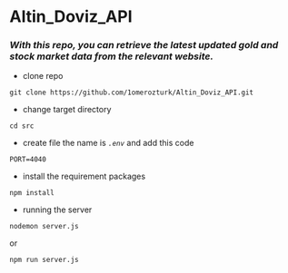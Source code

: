 # Altin_Doviz_API

### *With this repo, you can retrieve the latest updated gold and stock market data from the relevant website.*

- clone repo
```
git clone https://github.com/1omerozturk/Altin_Doviz_API.git

```

- change target directory
```
cd src
```

- create file the name is *```.env```* and add this code
```
PORT=4040
```

- install the requirement packages
```
npm install
```

- running the server
```
nodemon server.js
```
or
```
npm run server.js
```

